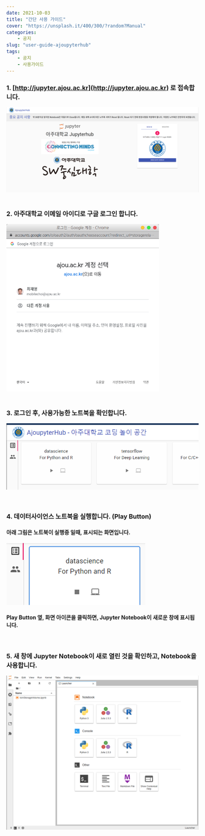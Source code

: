```yaml
---
date: 2021-10-03
title: "간단 사용 가이드"
cover: "https://unsplash.it/400/300/?random?Manual"
categories: 
    - 공지
slug: "user-guide-ajoupyterhub"
tags:
    - 공지
    - 사용가이드
---
```


### 1. [http://jupyter.ajou.ac.kr](http://jupyter.ajou.ac.kr) 로 접속합니다.
<img src="./images/ajoupyter_home_1.png" width="600">

<br/>
<br/>

### 2. 아주대학교 이메일 아이디로 구글 로그인 합니다.
<img src="./images/Google_login.png" width="400">

<br/>
<br/>

### 3. 로그인 후, 사용가능한 노트북을 확인합니다.
![notebook-list](./images/list-of-notebooks.png)

<br/>

### 4. 데이터사이언스 노트북을 실행합니다. (Play Button)

#### 아래 그림은 노트북이 실행중 일때, 표시되는 화면입니다.

![running](./images/notebook-running.png)

#### Play Button 옆, 화면 아이콘을 클릭하면, Jupyter Notebook이 새로운 창에 표시됩니다.  

<br/>

### 5. 새 창에 Jupyter Notebook이 새로 열린 것을 확인하고, Notebook을 사용합니다.
<img src="./images/Jupyter_Notebook.png" width="600">

